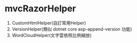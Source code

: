# mvcRazorHelper

1. CustomHtmlHelper(自訂常用Helper)
2. VersionHelper(類似 dotnet core asp-append-version 功能)
3. WordCloudHelper(文字雲依照比例縮放)
